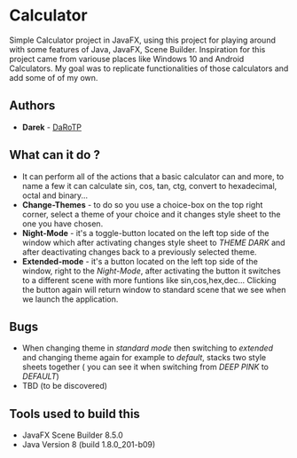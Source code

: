 # Calculator

Simple Calculator project in JavaFX, using this project for playing around with some features of Java, JavaFX, Scene Builder.
Inspiration for this project came from variouse places like Windows 10 and Android Calculators. My goal was to replicate functionalities of those calculators and add some of of my own.

## Authors

* **Darek**  - [DaRoTP](https://github.com/DaRoTP)

## What can it do ?
* It can perform all of the actions that a basic calculator can and more, to name a few it can calculate sin, cos, tan, ctg, convert to hexadecimal, octal and binary...
* **Change-Themes** - to do so you use a choice-box on the top right corner, select a theme of your choice and it changes style sheet to the one you have chosen.
* **Night-Mode** - it's a toggle-button located on the left top side of the window which after activating changes style sheet to *THEME DARK* and after deactivating changes back to a previously selected theme.
* **Extended-mode** - it's a button located on the left top side of the window, right to the *Night-Mode*, after activating the button it switches to a different scene with more funtions like sin,cos,hex,dec... Clicking the button again will return window to standard scene that we see when we launch the application.

## Bugs
* When changing theme in *standard mode* then switching to *extended* and changing theme again for example to *default*, stacks two style sheets together ( you can see it when switching from *DEEP PINK* to *DEFAULT*)
* TBD (to be discovered)

## Tools used to build this 

* JavaFX Scene Builder 8.5.0
* Java Version 8 (build 1.8.0_201-b09)
